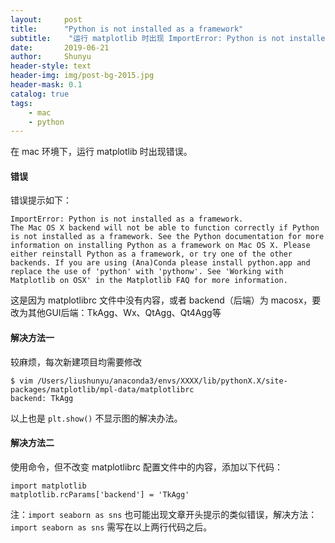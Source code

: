 ```yaml
---
layout:     post
title:      "Python is not installed as a framework"
subtitle:    "运行 matplotlib 时出现 ImportError: Python is not installed as a framework."
date:       2019-06-21
author:     Shunyu
header-style: text
header-img: img/post-bg-2015.jpg
header-mask: 0.1
catalog: true
tags:
    - mac
    - python
---
```




在 mac 环境下，运行 matplotlib 时出现错误。



#### 错误

错误提示如下：

```
ImportError: Python is not installed as a framework.
The Mac OS X backend will not be able to function correctly if Python is not installed as a framework. See the Python documentation for more information on installing Python as a framework on Mac OS X. Please either reinstall Python as a framework, or try one of the other backends. If you are using (Ana)Conda please install python.app and replace the use of 'python' with 'pythonw'. See 'Working with Matplotlib on OSX' in the Matplotlib FAQ for more information.
```

这是因为 matplotlibrc 文件中没有内容，或者 backend（后端）为 macosx，要改为其他GUI后端：TkAgg、Wx、QtAgg、Qt4Agg等



#### 解决方法一

较麻烦，每次新建项目均需要修改

```
$ vim /Users/liushunyu/anaconda3/envs/XXXX/lib/pythonX.X/site-packages/matplotlib/mpl-data/matplotlibrc
backend: TkAgg
```

以上也是 `plt.show()` 不显示图的解决办法。



#### 解决方法二

使用命令，但不改变 matplotlibrc 配置文件中的内容，添加以下代码：

```
import matplotlib
matplotlib.rcParams['backend'] = 'TkAgg'
```

注：`import seaborn as sns` 也可能出现文章开头提示的类似错误，解决方法：`import seaborn as sns` 需写在以上两行代码之后。